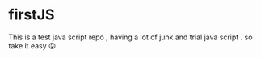# firstJS
This is a test java script repo , having a lot of junk and trial java script .
so take it easy 😜 
